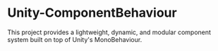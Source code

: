 # Unity-ComponentBehaviour
This project provides a lightweight, dynamic, and modular component system built on top of Unity's MonoBehaviour.
